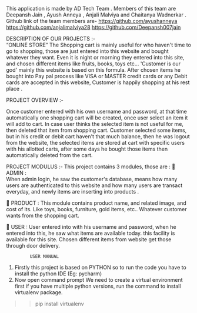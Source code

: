 This application is made by AD Tech Team  . Members of this team are Deepansh Jain , Ayush   Anneya , Anjali Malviya and Chaitanya  Wadnerkar . 
Github link of the team members are-
https://github.com/ayushanneya
https://github.com/anjalimalviya28
https://github.com/Deepansh007jain

 DESCRIPTION OF OUR PROJECTS :-     
                                         “ONLINE  STORE”
 The Shopping cart is mainly useful for who haven't time to go to shopping, those are just entered into this website and bought whatever they want. Even it is night or morning they entered into this site, and chosen different items like fruits, books, toys etc...
 'Customer is our god' mainly this website is based on this formula. After chosen items he bought into Pay pal process like VISA or MASTER credit cards or any Debit cards are accepted in this website, Customer is happily shopping at his rest place .

PROJECT OVERVIEW :-

Once customer entered with his own username and password, at that time automatically one shopping cart will be created, once user select an item it will add to cart. In case user thinks the selected item is not useful for me, then deleted that item from shopping cart.
Customer selected some items, but in his credit or debit cart haven't that much balance, then he was logout from the website, the selected items are stored at cart with specific users with his allotted carts, after some days he bought those items then automatically deleted from the cart.

PROJECT MODULUS :-
This project contains 3 modules, those are :
	ADMIN :  
 When admin login, he saw the customer's database, means how many users are authenticated to this website and how many users are transact everyday, and newly items are inserting into products .

	PRODUCT :
This module contains product name, and related image, and cost of its. Like toys, books, furniture, gold items, etc.. Whatever customer wants from the shopping cart.

	USER :
User entered into with his username and password, when he entered into this, he saw what items are available today. this facility is available for this site. Chosen different items from website get those through door delivery.


             USER MANUAL
1.	Firstly this project is based on PYTHON so to run the code you have to install the python IDE
(Eg: pycharm)
2.	Now open command prompt We need to create a virtual environment first if you have multiple python versions, run the command to install virtualenv package.
 >> pip install virtualenv
 


